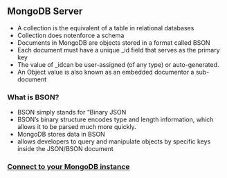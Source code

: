 <h2> MongoDB Server </h2>
<ul>
<li> A collection is the equivalent of a table in relational databases </li>
<li>Collection does notenforce a schema </li>
<li> Documents in MongoDB are objects stored in a format called BSON </li> 
<li> Each document must have a unique _id field that serves as the primary key </li>
<li> The value of _idcan be user-assigned (of any type) or auto-generated. </li>
<li> An Object value is also known as an embedded documentor a sub-document </li>
</ul>

<h3>What is BSON? </h3>
<ul> 
  <li>BSON simply stands for “Binary JSON </li>
  <li> BSON’s binary structure encodes type and length information, which allows it to be parsed much more quickly. </li>
  <li>MongoDB stores data in BSON </li>
  <li> allows developers to query and manipulate objects by specific keys inside the JSON/BSON document</li>
</ul>

<h3> <a href="https://docs.mongodb.com/guides/server/drivers/"> Connect to your MongoDB instance </h3>
